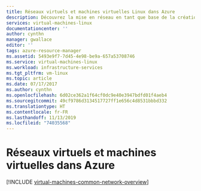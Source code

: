 ```yaml
---
title: Réseaux virtuels et machines virtuelles Linux dans Azure
description: Découvrez la mise en réseau en tant que base de la création de machines virtuelles Linux dans Azure.
services: virtual-machines-linux
documentationcenter: ''
author: cynthn
manager: gwallace
editor: ''
tags: azure-resource-manager
ms.assetid: 5493e9f7-7d45-4e98-be9a-657a53708746
ms.service: virtual-machines-linux
ms.workload: infrastructure-services
ms.tgt_pltfrm: vm-linux
ms.topic: article
ms.date: 07/17/2017
ms.author: cynthn
ms.openlocfilehash: 6d02ce362a1f64cf0dc9e40e3947bdfd01f4aeb4
ms.sourcegitcommit: 49cf9786d3134517727ff1e656c4d8531bbbd332
ms.translationtype: HT
ms.contentlocale: fr-FR
ms.lasthandoff: 11/13/2019
ms.locfileid: "74035568"
---
```

# <a name="virtual-networks-and-virtual-machines-in-azure"></a>Réseaux virtuels et machines virtuelles dans Azure 

[!INCLUDE [virtual-machines-common-network-overview](../../../includes/virtual-machines-common-network-overview.md)]
